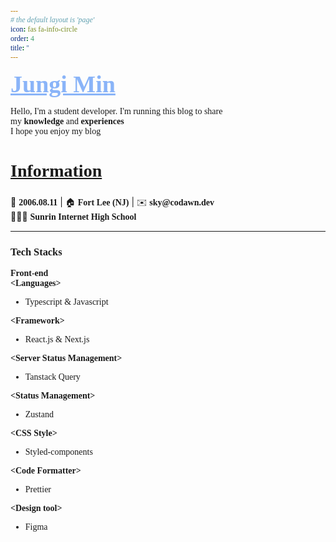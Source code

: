 ```yaml
---
# the default layout is 'page'
icon: fas fa-info-circle
order: 4
title: ''
---
```


<style>
    @import url("https://cdn.jsdelivr.net/gh/orioncactus/pretendard@v1.3.9/dist/web/static/pretendard-dynamic-subset.min.css");

    * {
        font-family: "Pretendard";
    }

    
    .title {
        font-weight: 800;
        font-size: 38px;
        color: #8ab4f8;
        text-decoration: underline;
    }
    .Subtitle {
        font-size: 28px;
        font-weight: 600;
        text-decoration: underline;
    }
</style>
<div class="title">Jungi Min</div>
<p>
Hello, I'm a student developer. I'm running this blog to share <br/>
my <strong>knowledge</strong> and <strong>experiences</strong><br/>
I hope you enjoy my blog

<h2 class="Subtitle">Information</h2>
🐥 <strong>2006.08.11</strong> | 🏠 <strong>Fort Lee (NJ)</strong> | ✉️ <strong>sky@codawn.dev</strong> <br/>
👨🏻‍🎓 <strong>Sunrin Internet High School</strong>
<hr>
<h3><strong>Tech Stacks</strong></h3>
<strong>Front-end</strong> <br/>
<strong>&lt;Languages&gt;</strong>
<ul>
    <li>Typescript & Javascript</li>
</ul>
<strong>&lt;Framework&gt;</strong>
<ul>
    <li>React.js & Next.js</li>
</ul>
<strong>&lt;Server Status Management&gt;</strong>
<ul>
    <li>Tanstack Query</li>
</ul>
<strong>&lt;Status Management&gt;</strong>
<ul>
    <li>Zustand</li>
</ul>
<strong>&lt;CSS Style&gt;</strong>
<ul>
    <li>Styled-components</li>
</ul>

<strong>&lt;Code Formatter&gt;</strong>
<ul>
    <li>Prettier</li>
</ul>
<strong>&lt;Design tool&gt;</strong>
<ul>
    <li>Figma</li>
</ul>
</p>

